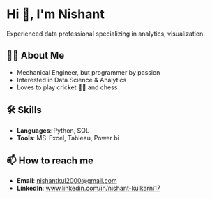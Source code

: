 # Hi 👋, I'm Nishant

Experienced data professional specializing in analytics, visualization.

## 👨‍💻 About Me

- Mechanical Engineer, but programmer by passion
- Interested in Data Science & Analytics
- Loves to play cricket 🏋️‍♂️ and chess



## 🛠️ Skills
- **Languages**: Python, SQL
- **Tools**: MS-Excel, Tableau, Power bi



## 📫 How to reach me
- **Email**: nishantkul2000@gmail.com
- **LinkedIn**: www.linkedin.com/in/nishant-kulkarni17
